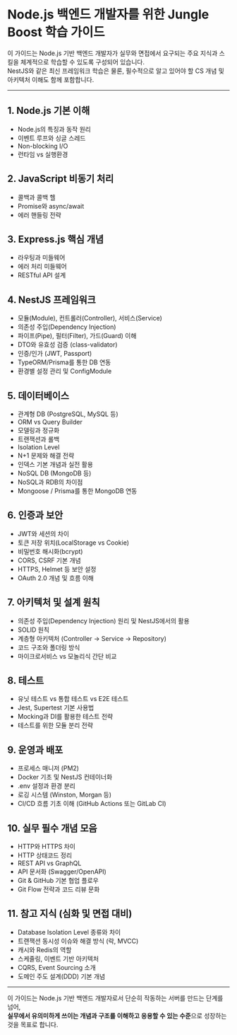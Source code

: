 # Node.js 백엔드 개발자를 위한 Jungle Boost 학습 가이드

이 가이드는 Node.js 기반 백엔드 개발자가 실무와 면접에서 요구되는 주요 지식과 스킬을 체계적으로 학습할 수 있도록 구성되어 있습니다.  
NestJS와 같은 최신 프레임워크 학습은 물론, 필수적으로 알고 있어야 할 CS 개념 및 아키텍처 이해도 함께 포함합니다.

---

## 1. Node.js 기본 이해
- Node.js의 특징과 동작 원리
- 이벤트 루프와 싱글 스레드
- Non-blocking I/O
- 런타임 vs 실행환경

## 2. JavaScript 비동기 처리
- 콜백과 콜백 헬
- Promise와 async/await
- 에러 핸들링 전략

## 3. Express.js 핵심 개념
- 라우팅과 미들웨어
- 에러 처리 미들웨어
- RESTful API 설계

## 4. NestJS 프레임워크
- 모듈(Module), 컨트롤러(Controller), 서비스(Service)
- 의존성 주입(Dependency Injection)
- 파이프(Pipe), 필터(Filter), 가드(Guard) 이해
- DTO와 유효성 검증 (class-validator)
- 인증/인가 (JWT, Passport)
- TypeORM/Prisma를 통한 DB 연동
- 환경별 설정 관리 및 ConfigModule

## 5. 데이터베이스
- 관계형 DB (PostgreSQL, MySQL 등)
- ORM vs Query Builder
- 모델링과 정규화
- 트랜잭션과 롤백
- Isolation Level
- N+1 문제와 해결 전략
- 인덱스 기본 개념과 실전 활용
- NoSQL DB (MongoDB 등)
- NoSQL과 RDB의 차이점
- Mongoose / Prisma를 통한 MongoDB 연동

## 6. 인증과 보안
- JWT와 세션의 차이
- 토큰 저장 위치(LocalStorage vs Cookie)
- 비밀번호 해시화(bcrypt)
- CORS, CSRF 기본 개념
- HTTPS, Helmet 등 보안 설정
- OAuth 2.0 개념 및 흐름 이해

## 7. 아키텍처 및 설계 원칙
- 의존성 주입(Dependency Injection) 원리 및 NestJS에서의 활용
- SOLID 원칙
- 계층형 아키텍처 (Controller → Service → Repository)
- 코드 구조와 폴더링 방식
- 마이크로서비스 vs 모놀리식 간단 비교

## 8. 테스트
- 유닛 테스트 vs 통합 테스트 vs E2E 테스트
- Jest, Supertest 기본 사용법
- Mocking과 DI를 활용한 테스트 전략
- 테스트를 위한 모듈 분리 전략

## 9. 운영과 배포
- 프로세스 매니저 (PM2)
- Docker 기초 및 NestJS 컨테이너화
- .env 설정과 환경 분리
- 로깅 시스템 (Winston, Morgan 등)
- CI/CD 흐름 기초 이해 (GitHub Actions 또는 GitLab CI)

## 10. 실무 필수 개념 모음
- HTTP와 HTTPS 차이
- HTTP 상태코드 정리
- REST API vs GraphQL
- API 문서화 (Swagger/OpenAPI)
- Git & GitHub 기본 협업 플로우
- Git Flow 전략과 코드 리뷰 문화

## 11. 참고 지식 (심화 및 면접 대비)
- Database Isolation Level 종류와 차이
- 트랜잭션 동시성 이슈와 해결 방식 (락, MVCC)
- 캐시와 Redis의 역할
- 스케줄링, 이벤트 기반 아키텍처
- CQRS, Event Sourcing 소개
- 도메인 주도 설계(DDD) 기본 개념

---

이 가이드는 Node.js 기반 백엔드 개발자로서 단순히 작동하는 서버를 만드는 단계를 넘어,  
**실무에서 유의미하게 쓰이는 개념과 구조를 이해하고 응용할 수 있는 수준**으로 성장하는 것을 목표로 합니다.
